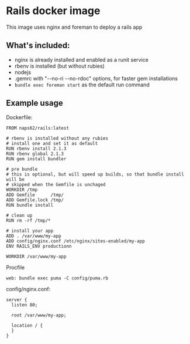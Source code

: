 # Rails docker image

This image uses nginx and foreman to deploy a rails app

## What's included:

* nginx is already installed and enabled as a runit service
* rbenv is installed (but without rubies)
* nodejs
* .gemrc with "--no-ri --no-rdoc" options, for faster gem installations
* `bundle exec foreman start` as the default run command

## Example usage

Dockerfile:

    FROM naps62/rails:latest

    # rbenv is installed without any rubies
    # install one and set it as default
    RUN rbenv install 2.1.3
    RUN rbenv global 2.1.3
    RUN gem install bundler

    # pre bundle
    # this is optional, but will speed up builds, so that bundle install will be
    # skipped when the Gemfile is unchaged
    WORKDIR /tmp
    ADD Gemfile      /tmp/
    ADD Gemfile.lock /tmp/
    RUN bundle install

    # clean up
    RUN rm -rf /tmp/*

    # install your app
    ADD . /var/www/my-app
    ADD config/nginx.conf /etc/nginx/sites-enabled/my-app
    ENV RAILS_ENV productionn

    WORKDIR /var/www/my-app


Procfile

    web: bundle exec puma -C config/puma.rb


config/nginx.conf:

    server {
      listen 80;

      root /var/www/my-app;

      location / {
      }
    }
